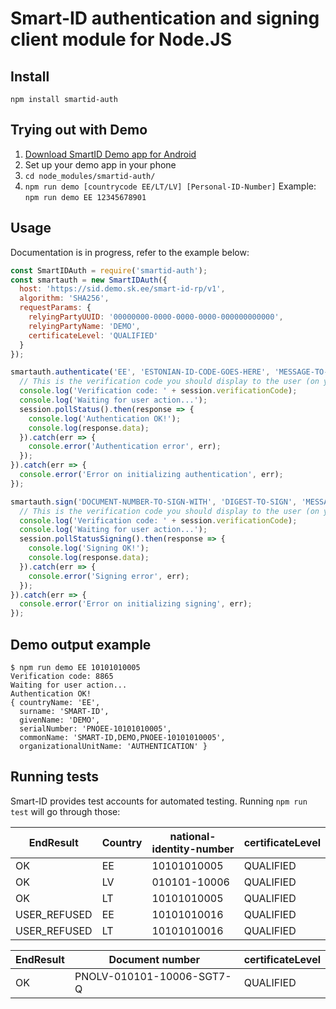 # Smart-ID authentication and signing client module for Node.JS

## Install
`npm install smartid-auth`

## Trying out with Demo
1. [Download SmartID Demo app for Android](https://play.google.com/store/apps/details?id=com.stagnationlab.sk&ah=a4HzglGscCO-V56s6FlAj3ty7Aw)
2. Set up your demo app in your phone
3. `cd node_modules/smartid-auth/`
4. `npm run demo [countrycode EE/LT/LV] [Personal-ID-Number]`
Example: `npm run demo EE 12345678901`

## Usage
Documentation is in progress, refer to the example below:

```javascript
const SmartIDAuth = require('smartid-auth');
const smartauth = new SmartIDAuth({
  host: 'https://sid.demo.sk.ee/smart-id-rp/v1',
  algorithm: 'SHA256',
  requestParams: {
    relyingPartyUUID: '00000000-0000-0000-0000-000000000000',
    relyingPartyName: 'DEMO',
    certificateLevel: 'QUALIFIED'
  }
});

smartauth.authenticate('EE', 'ESTONIAN-ID-CODE-GOES-HERE', 'MESSAGE-TO-DISPLAY-ON-PHONE-GOES-HERE').then(session => {
  // This is the verification code you should display to the user (on your site):
  console.log('Verification code: ' + session.verificationCode);
  console.log('Waiting for user action...');
  session.pollStatus().then(response => {
    console.log('Authentication OK!');
    console.log(response.data);
  }).catch(err => {
    console.error('Authentication error', err);
  });
}).catch(err => {
  console.error('Error on initializing authentication', err);
});

smartauth.sign('DOCUMENT-NUMBER-TO-SIGN-WITH', 'DIGEST-TO-SIGN', 'MESSAGE-TO-DISPLAY-ON-PHONE-GOES-HERE').then(session => {
  // This is the verification code you should display to the user (on your site):
  console.log('Verification code: ' + session.verificationCode);
  console.log('Waiting for user action...');
  session.pollStatusSigning().then(response => {
    console.log('Signing OK!');
    console.log(response.data);
  }).catch(err => {
    console.error('Signing error', err);
  });
}).catch(err => {
  console.error('Error on initializing signing', err);
});
```

## Demo output example

```
$ npm run demo EE 10101010005
Verification code: 8865
Waiting for user action...
Authentication OK!
{ countryName: 'EE',
  surname: 'SMART-ID',
  givenName: 'DEMO',
  serialNumber: 'PNOEE-10101010005',
  commonName: 'SMART-ID,DEMO,PNOEE-10101010005',
  organizationalUnitName: 'AUTHENTICATION' }
```

## Running tests

Smart-ID provides test accounts for automated testing.
Running `npm run test` will go through those:

|  EndResult | Country | national-identity-number | certificateLevel |
|---|---|---|---|
| OK | EE | 10101010005  | QUALIFIED |
| OK | LV | 010101-10006 | QUALIFIED |
| OK | LT | 10101010005  | QUALIFIED |
| USER_REFUSED | EE | 10101010016 | QUALIFIED |
| USER_REFUSED | LT | 10101010016 | QUALIFIED |


|  EndResult | Document number | certificateLevel |
|---|---|---|
| OK | PNOLV-010101-10006-SGT7-Q | QUALIFIED |

